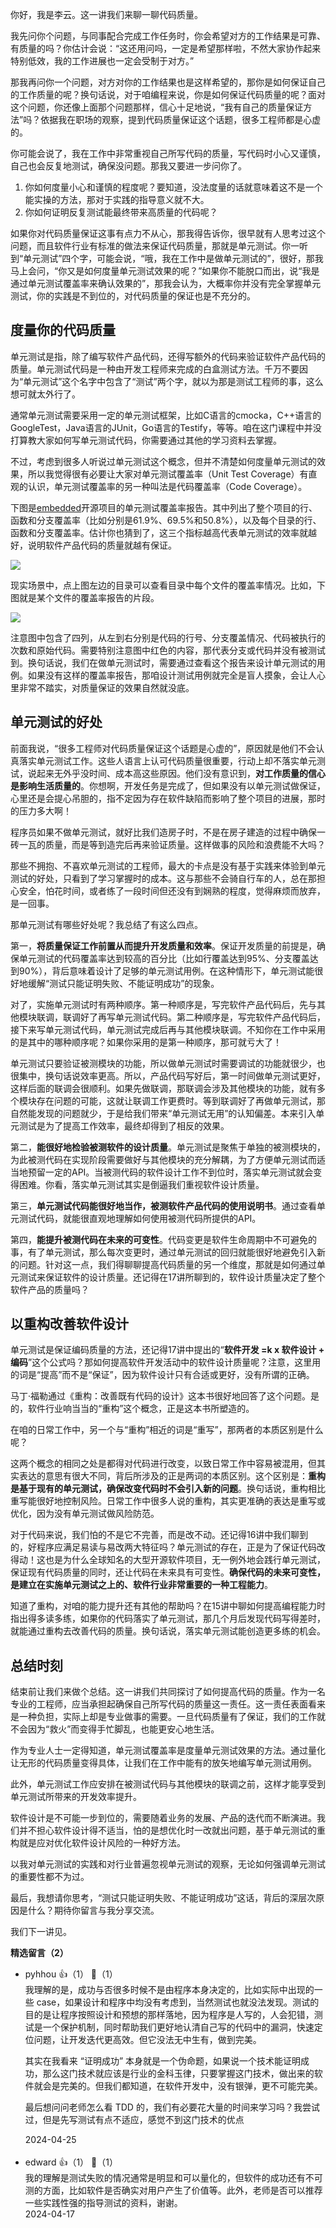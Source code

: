 你好，我是李云。这一讲我们来聊一聊代码质量。

我先问你个问题，与同事配合完成工作任务时，你会希望对方的工作结果是可靠、有质量的吗？你估计会说：“这还用问吗，一定是希望那样啦，不然大家协作起来特别低效，我的工作进展也一定会受制于对方。”

那我再问你一个问题，对方对你的工作结果也是这样希望的，那你是如何保证自己的工作质量的呢？换句话说，对于咱编程来说，你是如何保证代码质量的呢？面对这个问题，你还像上面那个问题那样，信心十足地说，“我有自己的质量保证方法”吗？依据我在职场的观察，提到代码质量保证这个话题，很多工程师都是心虚的。

你可能会说了，我在工作中非常重视自己所写代码的质量，写代码时小心又谨慎，自己也会反复地测试，确保没问题。那我又要进一步问你了。

1. 你如何度量小心和谨慎的程度呢？要知道，没法度量的话就意味着这不是一个能实操的方法，那对于实践的指导意义就不大。
2. 你如何证明反复测试能最终带来高质量的代码呢？

如果你对代码质量保证这事有点力不从心，那我得告诉你，很早就有人思考过这个问题，而且软件行业有标准的做法来保证代码质量，那就是单元测试。你一听到“单元测试”四个字，可能会说，“哦，我在工作中是做单元测试的”，很好，那我马上会问，“你又是如何度量单元测试效果的呢？”如果你不能脱口而出，说“我是通过单元测试覆盖率来确认效果的”，那我会认为，大概率你并没有完全掌握单元测试，你的实践是不到位的，对代码质量的保证也是不充分的。

## 度量你的代码质量

单元测试是指，除了编写软件产品代码，还得写额外的代码来验证软件产品代码的质量。单元测试代码是一种由开发工程师来完成的白盒测试方法。千万不要因为“单元测试”这个名字中包含了“测试”两个字，就以为那是测试工程师的事，这么想可就太外行了。

通常单元测试需要采用一定的单元测试框架，比如C语言的cmocka，C++语言的GoogleTest，Java语言的JUnit，Go语言的Testify，等等。咱在这门课程中并没打算教大家如何写单元测试代码，你需要通过其他的学习资料去掌握。

不过，考虑到很多人听说过单元测试这个概念，但并不清楚如何度量单元测试的效果，所以我觉得很有必要让大家对单元测试覆盖率（Unit Test Coverage）有直观的认识，单元测试覆盖率的另一种叫法是代码覆盖率（Code Coverage）。

下图是[embedded](https://gitee.com/embeddedpro/embedded)开源项目的单元测试覆盖率报告。其中列出了整个项目的行、函数和分支覆盖率（比如分别是61.9%、69.5%和50.8%），以及每个目录的行、函数和分支覆盖率。估计你也猜到了，这三个指标越高代表单元测试的效率就越好，说明软件产品代码的质量就越有保证。

![](https://static001.geekbang.org/resource/image/f6/94/f62b575661cce14c93a872f8a6852094.png?wh=1138x595)

现实场景中，点上图左边的目录可以查看目录中每个文件的覆盖率情况。比如，下图就是某个文件的覆盖率报告的片段。

![](https://static001.geekbang.org/resource/image/c4/49/c492c4927da09a62905f6520bf0f2349.png?wh=1194x677)

注意图中包含了四列，从左到右分别是代码的行号、分支覆盖情况、代码被执行的次数和原始代码。需要特别注意图中红色的内容，那代表分支或代码并没有被测试到。换句话说，我们在做单元测试时，需要通过查看这个报告来设计单元测试的用例。如果没有这样的覆盖率报告，那咱设计测试用例就完全是盲人摸象，会让人心里非常不踏实，对质量保证的效果自然就没底。

## 单元测试的好处

前面我说，“很多工程师对代码质量保证这个话题是心虚的”，原因就是他们不会认真落实单元测试工作。这些人语言上认可代码质量很重要，行动上却不落实单元测试，说起来无外乎没时间、成本高这些原因。他们没有意识到，**对工作质量的信心是影响生活质量的**。你想啊，开发任务是完成了，但如果没有以单元测试做保证，心里还是会提心吊胆的，指不定因为存在软件缺陷而影响了整个项目的进展，那时的压力多大啊！

程序员如果不做单元测试，就好比我们造房子时，不是在房子建造的过程中确保一砖一瓦的质量，而是等到造完后再来验证质量。这样做事的风险和浪费能不大吗？

那些不拥抱、不喜欢单元测试的工程师，最大的卡点是没有基于实践来体验到单元测试的好处，只看到了学习掌握时的成本。这与那些不会骑自行车的人，总在那担心安全，怕花时间，或者练了一段时间但还没有到娴熟的程度，觉得麻烦而放弃，是一回事。

那单元测试有哪些好处呢？我总结了有这么四点。

第一，**将质量保证工作前置从而提升开发质量和效率**。保证开发质量的前提是，确保单元测试的代码覆盖率达到较高的百分比（比如行覆盖达到95%、分支覆盖达到90%），背后意味着设计了足够的单元测试用例。在这种情形下，单元测试能很好地缓解“测试只能证明失败、不能证明成功”的现象。

对了，实施单元测试时有两种顺序。第一种顺序是，写完软件产品代码后，先与其他模块联调，联调好了再写单元测试代码。第二种顺序是，写完软件产品代码后，接下来写单元测试代码，单元测试完成后再与其他模块联调。不知你在工作中采用的是其中的哪种顺序呢？如果你采用的是第一种顺序，那可就亏大了！

单元测试只要验证被测模块的功能，所以做单元测试时需要调试的功能就很少，也很集中，换句话说效率更高。所以，产品代码写好后，第一时间做单元测试更好，这样后面的联调会很顺利。如果先做联调，那联调会涉及其他模块的功能，就有多个模块存在问题的可能，这就让联调工作更费时。等到联调好了再做单元测试，那自然能发现的问题就少，于是给我们带来“单元测试无用”的认知偏差。本来引入单元测试是为了提高工作效率，最终却得到了相反的效果。

第二，**能很好地检验被测软件的设计质量**。单元测试是聚焦于单独的被测模块的，为此被测代码在实现阶段需要做好与其他模块的充分解耦，为了方便单元测试而适当地预留一定的API。当被测代码的软件设计工作不到位时，落实单元测试就会变得困难。你看，落实单元测试其实是倒逼我们重视软件设计质量。

第三，**单元测试代码能很好地当作，被测软件产品代码的使用说明书**。通过查看单元测试代码，就能很直观地理解如何使用被测代码所提供的API。

第四，**能提升被测代码在未来的可变性**。代码变更是软件生命周期中不可避免的事，有了单元测试，那么每次变更时，通过单元测试的回归就能很好地避免引入新的问题。针对这一点，我们得聊聊提高代码质量的另一个维度，那就是如何通过单元测试来保证软件的设计质量。还记得在17讲所聊到的，软件设计质量决定了整个软件产品的质量吗？

## 以重构改善软件设计

单元测试是保证编码质量的方法，还记得17讲中提出的“**软件开发 =k x 软件设计 + 编码**”这个公式吗？那如何提高软件开发活动中的软件设计质量呢？注意，这里用的词是“提高”而不是“保证”，因为软件设计只有合适或更好，没有所谓的正确。

马丁·福勒通过《重构：改善既有代码的设计》这本书很好地回答了这个问题。是的，软件行业响当当的“重构”这个概念，正是这本书所塑造的。

在咱的日常工作中，另一个与“重构”相近的词是“重写”，那两者的本质区别是什么呢？

这两个概念的相同之处是都得对代码进行改变，以致日常工作中容易被混用，但其实表达的意思有很大不同，背后所涉及的正是两词的本质区别。这个区别是：**重构是基于现有的单元测试，确保改变代码时不会引入新的问题**。换句话说，重构相比重写能很好地控制风险。日常工作中很多人说的重构，其实更准确的表达是重写或优化，因为没有单元测试做风险防范。

对于代码来说，我们怕的不是它不完善，而是改不动。还记得16讲中我们聊到的，好程序应满足易读与易改两大特征吗？单元测试的存在，正是为了保证代码改得动！这也是为什么全球知名的大型开源软件项目，无一例外地会践行单元测试，保证现有代码质量的同时，还让代码在未来具有可变性。**确保代码的未来可变性，是建立在实施单元测试之上的、软件行业非常重要的一种工程能力**。

知道了重构，对咱的能力提升还有其他的帮助吗？在15讲中聊如何提高编程能力时指出得多读多练，如果你的代码落实了单元测试，那几个月后发现代码写得差时，就能通过重构去改善代码的质量。换句话说，落实单元测试能创造更多练的机会。

## 总结时刻

结束前让我们来做个总结。这一讲我们共同探讨了如何提高代码的质量。作为一名专业的工程师，应当承担起确保自己所写代码的质量这一责任。这一责任表面看来是一种负担，实际上却是专业做事的需要。一旦代码质量有了保证，我们的工作就不会因为“救火”而变得手忙脚乱，也能更安心地生活。

作为专业人士一定得知道，单元测试覆盖率是度量单元测试效果的方法。通过量化让无形的代码质量变得具体，让我们在工作中能有的放矢地编写单元测试用例。

此外，单元测试工作应安排在被测试代码与其他模块的联调之前，这样才能享受到单元测试所带来的开发效率提升。

软件设计是不可能一步到位的，需要随着业务的发展、产品的迭代而不断演进。我们并不担心软件设计得不适当，怕的是想优化时一改就出问题，基于单元测试的重构就是应对优化软件设计风险的一种好方法。

以我对单元测试的实践和对行业普遍忽视单元测试的观察，无论如何强调单元测试的重要性都不为过。

最后，我想请你思考，“测试只能证明失败、不能证明成功”这话，背后的深层次原因是什么？期待你留言与我分享交流。

我们下一讲见。
<div><strong>精选留言（2）</strong></div><ul>
<li><span>pyhhou</span> 👍（1） 💬（1）<div>我理解的是，成功与否很多时候不是由程序本身决定的，比如实际中出现的一些 case，如果设计和程序中均没有考虑到，当然测试也就没法发现。测试的目的是让程序按照设计和预想的那样落地，因为程序是人写的，人会犯错，测试是一个保护机制，同时帮助我们更好地认清自己写的代码中的漏洞，快速定位问题，让开发迭代更高效。但它没法无中生有，做到完美。

其实在我看来 “证明成功” 本身就是一个伪命题，如果说一个技术能证明成功，那么这门技术就应该是行业的金科玉律，只要掌握这门技术，做出来的软件就会是完美的。但我们都知道，在软件开发中，没有银弹，更不可能完美。

最后想问问老师怎么看 TDD 的，我们有必要花大量的时间来学习吗？我尝试过，但是先写测试有点不适应，感觉不到这门技术的优点</div>2024-04-25</li><br/><li><span>edward</span> 👍（1） 💬（1）<div>我的理解是测试失败的情况通常是明显和可以量化的，但软件的成功还有不可测的方面，比如软件是否确实对用户产生了价值等。此外，老师是否可以推荐一些实践性强的指导测试的资料，谢谢。</div>2024-04-17</li><br/>
</ul>